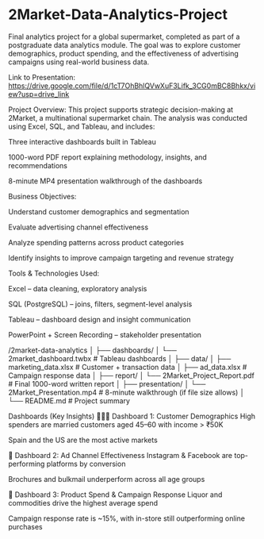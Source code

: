 # 2Market-Data-Analytics-Project
Final analytics project for a global supermarket, completed as part of a postgraduate data analytics module. The goal was to explore customer demographics, product spending, and the effectiveness of advertising campaigns using real-world business data.

Link to Presentation: https://drive.google.com/file/d/1cT7OhBhlQVwXuF3Lifk_3CG0mBC8Bhkx/view?usp=drive_link

Project Overview:
This project supports strategic decision-making at 2Market, a multinational supermarket chain. The analysis was conducted using Excel, SQL, and Tableau, and includes:

Three interactive dashboards built in Tableau

1000-word PDF report explaining methodology, insights, and recommendations

8-minute MP4 presentation walkthrough of the dashboards

Business Objectives:

Understand customer demographics and segmentation

Evaluate advertising channel effectiveness

Analyze spending patterns across product categories

Identify insights to improve campaign targeting and revenue strategy

Tools & Technologies Used:

Excel – data cleaning, exploratory analysis

SQL (PostgreSQL) – joins, filters, segment-level analysis

Tableau – dashboard design and insight communication

PowerPoint + Screen Recording – stakeholder presentation

/2market-data-analytics
│
├── dashboards/
│   └── 2market_dashboard.twbx           # Tableau dashboards
│
├── data/
│   ├── marketing_data.xlsx              # Customer + transaction data
│   ├── ad_data.xlsx                     # Campaign response data
│
├── report/
│   └── 2Market_Project_Report.pdf       # Final 1000-word written report
│
├── presentation/
│   └── 2Market_Presentation.mp4         # 8-minute walkthrough (if file size allows)
│
└── README.md                            # Project summary


Dashboards (Key Insights)
🧑‍🤝‍🧑 Dashboard 1: Customer Demographics
High spenders are married customers aged 45–60 with income > ₹50K

Spain and the US are the most active markets

📣 Dashboard 2: Ad Channel Effectiveness
Instagram & Facebook are top-performing platforms by conversion

Brochures and bulkmail underperform across all age groups

🛒 Dashboard 3: Product Spend & Campaign Response
Liquor and commodities drive the highest average spend

Campaign response rate is ~15%, with in-store still outperforming online purchases
